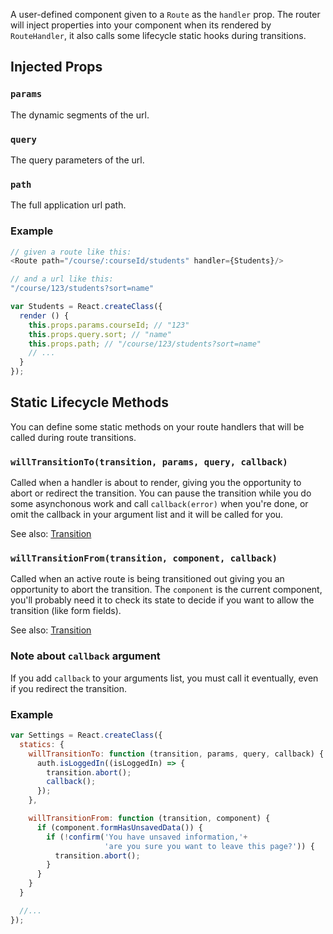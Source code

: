 A user-defined component given to a `Route` as the `handler` prop. The
router will inject properties into your component when its rendered
by `RouteHandler`, it also calls some lifecycle static hooks during
transitions.

Injected Props
--------------

### `params`

The dynamic segments of the url.

### `query`

The query parameters of the url.

### `path`

The full application url path.

### Example

```js
// given a route like this:
<Route path="/course/:courseId/students" handler={Students}/>

// and a url like this:
"/course/123/students?sort=name"

var Students = React.createClass({
  render () {
    this.props.params.courseId; // "123"
    this.props.query.sort; // "name"
    this.props.path; // "/course/123/students?sort=name"
    // ...
  }
});
```

Static Lifecycle Methods
------------------------

You can define some static methods on your route handlers that will be
called during route transitions.

### `willTransitionTo(transition, params, query, callback)`

Called when a handler is about to render, giving you the opportunity to
abort or redirect the transition. You can pause the transition while you
do some asynchonous work and call `callback(error)` when you're done, or
omit the callback in your argument list and it will be called for you.

See also: [Transition][transition]

### `willTransitionFrom(transition, component, callback)`

Called when an active route is being transitioned out giving you an
opportunity to abort the transition. The `component` is the current
component, you'll probably need it to check its state to decide if you
want to allow the transition (like form fields).

See also: [Transition][transition]

### Note about `callback` argument

If you add `callback` to your arguments list, you must call it
eventually, even if you redirect the transition.

### Example

```js
var Settings = React.createClass({
  statics: {
    willTransitionTo: function (transition, params, query, callback) {
      auth.isLoggedIn((isLoggedIn) => {
        transition.abort();
        callback();
      });
    },

    willTransitionFrom: function (transition, component) {
      if (component.formHasUnsavedData()) {
        if (!confirm('You have unsaved information,'+
                     'are you sure you want to leave this page?')) {
          transition.abort();
        }
      }
    }
  }

  //...
});
```

[transition]:#Transition
